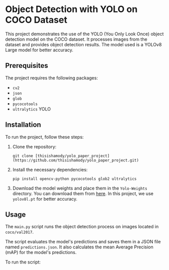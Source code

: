 # Object Detection with YOLO on COCO Dataset

This project demonstrates the use of the YOLO (You Only Look Once) object detection model on the COCO dataset. It processes images from the dataset and provides object detection results. The model used is a YOLOv8 Large model for better accuracy.

## Prerequisites

The project requires the following packages:

- `cv2`
- `json`
- `glob`
- `pycocotools`
- `ultralytics` YOLO

## Installation

To run the project, follow these steps:

1. Clone the repository:

    ```
    git clone [thisishamody/yolo_paper_project](https://github.com/thisishamody/yolo_paper_project.git)
    ```

2. Install the necessary dependencies:

    ```
    pip install opencv-python pycocotools glob2 ultralytics
    ```

3. Download the model weights and place them in the `Yolo-Weights` directory. You can download them from [here](https://github.com/ultralytics/yolov5/releases). In this project, we use `yolov8l.pt` for better accuracy.

## Usage

The `main.py` script runs the object detection process on images located in `coco/val2017`.

The script evaluates the model's predictions and saves them in a JSON file named `predictions.json`. It also calculates the mean Average Precision (mAP) for the model's predictions.

To run the script:

